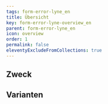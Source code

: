 ```yaml
---
tags: form-error-lyne_en
title: Übersicht
key: form-error-lyne-overview_en
parent: form-error-lyne_en
icon: overview
order: 1
permalink: false
eleventyExcludeFromCollections: true
---
```


## Zweck

## Varianten

